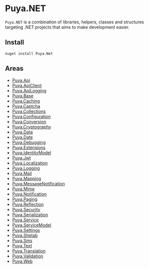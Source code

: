 # Puya.NET
`Puya.NET` is a combination of libraries, helpers, classes and structures targeting .NET projects that aims to make development easier.

## Install
```
nuget install Puya.Net
```

## Areas

- [Puya.Api](https://github.com/puyacodes/Puya.NET/blob/main/Docs/Puya.Api.md)
- [Puya.ApiClient](https://github.com/puyacodes/Puya.NET/blob/main/Docs/Puya.ApiClient.md)
- [Puya.ApiLogging](https://github.com/puyacodes/Puya.NET/blob/main/Docs/Puya.ApiLogging.md)
- [Puya.Base](https://github.com/puyacodes/Puya.NET/blob/main/Docs/Puya.Base.md)
- [Puya.Caching](https://github.com/puyacodes/Puya.NET/blob/main/Docs/Puya.Caching.md)
- [Puya.Captcha](https://github.com/puyacodes/Puya.NET/blob/main/Docs/Puya.Captcha.md)
- [Puya.Collections](https://github.com/puyacodes/Puya.NET/blob/main/Docs/Puya.Collections.md)
- [Puya.Configuration](https://github.com/puyacodes/Puya.NET/blob/main/Docs/Puya.Configuration.md)
- [Puya.Conversion](https://github.com/puyacodes/Puya.NET/blob/main/Docs/Puya.Conversion.md)
- [Puya.Cryptography](https://github.com/puyacodes/Puya.NET/blob/main/Docs/Puya.Cryptography.md)
- [Puya.Data](https://github.com/puyacodes/Puya.NET/blob/main/Docs/Puya.Data.md)
- [Puya.Date](https://github.com/puyacodes/Puya.NET/blob/main/Docs/Puya.Date.md)
- [Puya.Debugging](https://github.com/puyacodes/Puya.NET/blob/main/Docs/Puya.Debugging.md)
- [Puya.Extensions](https://github.com/puyacodes/Puya.NET/blob/main/Docs/Puya.Extensions.md)
- [Puya.IdentityModel](https://github.com/puyacodes/Puya.NET/blob/main/Docs/Puya.IdentityModel.md)
- [Puya.Jwt](https://github.com/puyacodes/Puya.NET/blob/main/Docs/Puya.Jwt.md)
- [Puya.Localization](https://github.com/puyacodes/Puya.NET/blob/main/Docs/Puya.Localization.md)
- [Puya.Logging](https://github.com/puyacodes/Puya.NET/blob/main/Docs/Puya.Logging.md)
- [Puya.Mail](https://github.com/puyacodes/Puya.NET/blob/main/Docs/Puya.Mail.md)
- [Puya.Mapping](https://github.com/puyacodes/Puya.NET/blob/main/Docs/Puya.Mapping.md)
- [Puya.MessageNotification](https://github.com/puyacodes/Puya.NET/blob/main/Docs/Puya.MessageNotification.md)
- [Puya.Mime](https://github.com/puyacodes/Puya.NET/blob/main/Docs/Puya.Mime.md)
- [Puya.Notification](https://github.com/puyacodes/Puya.NET/blob/main/Docs/Puya.Notification.md)
- [Puya.Paging](https://github.com/puyacodes/Puya.NET/blob/main/Docs/Puya.Paging.md)
- [Puya.Reflection](https://github.com/puyacodes/Puya.NET/blob/main/Docs/Puya.Reflection.md)
- [Puya.Security](https://github.com/puyacodes/Puya.NET/blob/main/Docs/Puya.Security.md)
- [Puya.Serialization](https://github.com/puyacodes/Puya.NET/blob/main/Docs/Puya.Serialization.md)
- [Puya.Service](https://github.com/puyacodes/Puya.NET/blob/main/Docs/Puya.Service.md)
- [Puya.ServiceModel](https://github.com/puyacodes/Puya.NET/blob/main/Docs/Puya.ServiceModel.md)
- [Puya.Settings](https://github.com/puyacodes/Puya.NET/blob/main/Docs/Puya.Settings.md)
- [Puya.Shetab](https://github.com/puyacodes/Puya.NET/blob/main/Docs/Puya.Shetab.md)
- [Puya.Sms](https://github.com/puyacodes/Puya.NET/blob/main/Docs/Puya.Sms.md)
- [Puya.Text](https://github.com/puyacodes/Puya.NET/blob/main/Docs/Puya.Text.md)
- [Puya.Translation](https://github.com/puyacodes/Puya.NET/blob/main/Docs/Puya.Translation.md)
- [Puya.Validation](https://github.com/puyacodes/Puya.NET/blob/main/Docs/Puya.Validation.md)
- [Puya.Web](https://github.com/puyacodes/Puya.NET/blob/main/Docs/Puya.Web.md)



